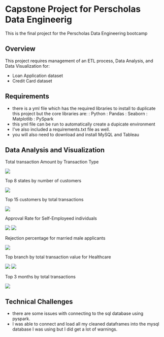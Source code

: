 # Capstone Project for Perscholas Data Engineerig
This is the final project for the Perscholas Data Engineering bootcamp

## Overview
This project requires management of an ETL process, Data Analysis, and Data Visualization for:

-  Loan Application dataset 
-  Credit Card dataset

## Requirements
- there is a yml file which has the required libraries to install to duplicate this project but the core libraries are:
    : Python 
    : Pandas
    : Seaborn
    : Matplotlib
    : PySpark
- this yml file can be run to automatically create a dupicate environment 
- I've also included a requirements.txt file as well.
- you will also need to download and install MySQL and Tableau

## Data Analysis and Visualization

Total transaction Amount by Transaction Type

![](images/transaction_types_amounts.png)

Top 8 states by number of customers 

![](images/top_8_states_by_customer.png)

Top 15 customers by total transactions

![](images/top15_customers_by_total_transaction_amounts.png)

Approval Rate for Self-Employeed individuals

![](images/self_employ1.png)
![](images/self_employ2.png)

Rejection percentage for married male applicants

![](images/married_men.png)

Top branch by total transaction value for Healthcare

![](images/top_3_branch_healthcare.png)
![](images/top_branch_healthcare.png)

Top 3 months by total transactions

![](images/top3months.png)

## Technical Challenges
- there are some issues with connecting to the sql database using pyspark.
- I was able to connect and load all my cleaned dataframes into the mysql database I was using but I did get a lot of warnings.



